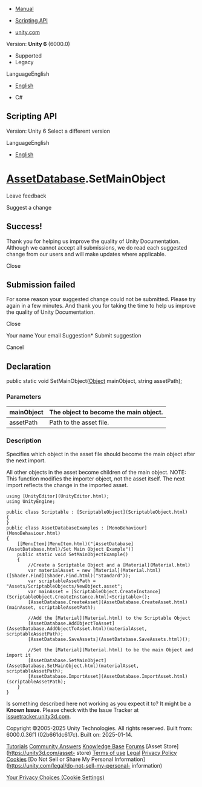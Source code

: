 [ ]()

  * [Manual](../Manual/index.html)
  * [Scripting API](../ScriptReference/index.html)

  * [unity.com](https://unity.com/)

Version: **Unity 6** (6000.0)

  * Supported
  * Legacy

LanguageEnglish

  * [English]()

  * C#

[ ](https://docs.unity3d.com)

## Scripting API

Version: Unity 6 Select a different version

LanguageEnglish

  * [English]()

#  [AssetDatabase](AssetDatabase.html).SetMainObject

Leave feedback

Suggest a change

## Success!

Thank you for helping us improve the quality of Unity Documentation. Although
we cannot accept all submissions, we do read each suggested change from our
users and will make updates where applicable.

Close

## Submission failed

For some reason your suggested change could not be submitted. Please <a>try
again</a> in a few minutes. And thank you for taking the time to help us
improve the quality of Unity Documentation.

Close

Your name Your email Suggestion* Submit suggestion

Cancel

[ ]()

## Declaration

public static void SetMainObject([Object](Object.html) mainObject, string
assetPath);

### Parameters

mainObject | The object to become the main object.  
---|---  
assetPath | Path to the asset file.  
  
### Description

Specifies which object in the asset file should become the main object after
the next import.

All other objects in the asset become children of the main object. NOTE: This
function modifies the importer object, not the asset itself. The next import
reflects the change in the imported asset.

    
    
    using [UnityEditor](UnityEditor.html);
    using UnityEngine;  
      
    public class Scriptable : [ScriptableObject](ScriptableObject.html)
    {
    }
    public class AssetDatabaseExamples : [MonoBehaviour](MonoBehaviour.html)
    {
        [[MenuItem](MenuItem.html)("[AssetDatabase](AssetDatabase.html)/Set Main Object Example")]
        public static void SetMainObjectExample()
        {
            //Create a Scriptable Object and a [Material](Material.html)
            var materialAsset = new [Material](Material.html)([Shader.Find](Shader.Find.html)("Standard"));
            var scriptableAssetPath = "Assets/ScriptableObjects/NewObject.asset";
            var mainAsset = [ScriptableObject.CreateInstance](ScriptableObject.CreateInstance.html)<Scriptable>();
            [AssetDatabase.CreateAsset](AssetDatabase.CreateAsset.html)(mainAsset, scriptableAssetPath);  
      
            //Add the [Material](Material.html) to the Scriptable Object
            [AssetDatabase.AddObjectToAsset](AssetDatabase.AddObjectToAsset.html)(materialAsset, scriptableAssetPath);
            [AssetDatabase.SaveAssets](AssetDatabase.SaveAssets.html)();  
      
            //Set the [Material](Material.html) to be the main Object and import it
            [AssetDatabase.SetMainObject](AssetDatabase.SetMainObject.html)(materialAsset, scriptableAssetPath);
            [AssetDatabase.ImportAsset](AssetDatabase.ImportAsset.html)(scriptableAssetPath);
        }
    }

Is something described here not working as you expect it to? It might be a
**Known Issue**. Please check with the Issue Tracker at
[issuetracker.unity3d.com](https://issuetracker.unity3d.com).

Copyright ©2005-2025 Unity Technologies. All rights reserved. Built from:
6000.0.36f1 (02b661dc617c). Built on: 2025-01-14.

[Tutorials](https://unity3d.com/learn) [Community
Answers](https://answers.unity3d.com) [Knowledge
Base](https://support.unity3d.com/hc/en-us)
[Forums](https://forum.unity3d.com) [Asset Store](https://unity3d.com/asset-
store) [Terms of use](https://docs.unity3d.com/Manual/TermsOfUse.html)
[Legal](https://unity.com/legal) [Privacy
Policy](https://unity.com/legal/privacy-policy)
[Cookies](https://unity.com/legal/cookie-policy) [Do Not Sell or Share My
Personal Information](https://unity.com/legal/do-not-sell-my-personal-
information)

[Your Privacy Choices (Cookie Settings)](javascript:void\(0\);)

